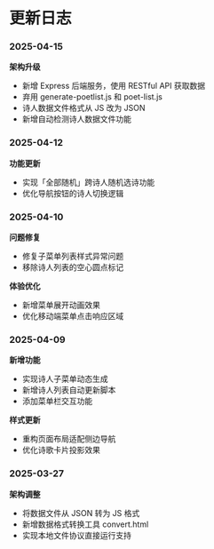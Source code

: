 # 更新日志

### 2025-04-15
**架构升级**
- 新增 Express 后端服务，使用 RESTful API 获取数据
- 弃用 generate-poetlist.js 和 poet-list.js
- 诗人数据文件格式从 JS 改为 JSON
- 新增自动检测诗人数据文件功能

### 2025-04-12
**功能更新**
- 实现「全部随机」跨诗人随机选诗功能
- 优化导航按钮的诗人切换逻辑

### 2025-04-10
**问题修复**
- 修复子菜单列表样式异常问题
- 移除诗人列表的空心圆点标记

**体验优化**
- 新增菜单展开动画效果
- 优化移动端菜单点击响应区域

### 2025-04-09
**新增功能**
- 实现诗人子菜单动态生成
- 新增诗人列表自动更新脚本
- 添加菜单栏交互功能

**样式更新**
- 重构页面布局适配侧边导航
- 优化诗歌卡片投影效果

### 2025-03-27
**架构调整**
- 将数据文件从 JSON 转为 JS 格式
- 新增数据格式转换工具 convert.html
- 实现本地文件协议直接运行支持